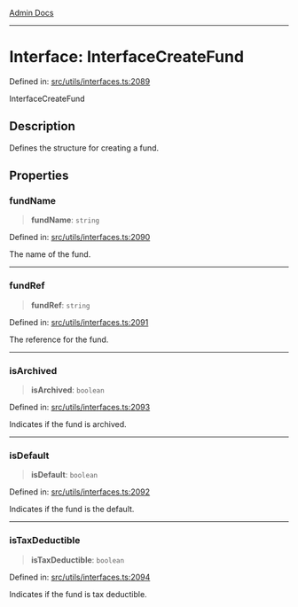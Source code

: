 [Admin Docs](/)

***

# Interface: InterfaceCreateFund

Defined in: [src/utils/interfaces.ts:2089](https://github.com/PalisadoesFoundation/talawa-admin/blob/main/src/utils/interfaces.ts#L2089)

InterfaceCreateFund

## Description

Defines the structure for creating a fund.

## Properties

### fundName

> **fundName**: `string`

Defined in: [src/utils/interfaces.ts:2090](https://github.com/PalisadoesFoundation/talawa-admin/blob/main/src/utils/interfaces.ts#L2090)

The name of the fund.

***

### fundRef

> **fundRef**: `string`

Defined in: [src/utils/interfaces.ts:2091](https://github.com/PalisadoesFoundation/talawa-admin/blob/main/src/utils/interfaces.ts#L2091)

The reference for the fund.

***

### isArchived

> **isArchived**: `boolean`

Defined in: [src/utils/interfaces.ts:2093](https://github.com/PalisadoesFoundation/talawa-admin/blob/main/src/utils/interfaces.ts#L2093)

Indicates if the fund is archived.

***

### isDefault

> **isDefault**: `boolean`

Defined in: [src/utils/interfaces.ts:2092](https://github.com/PalisadoesFoundation/talawa-admin/blob/main/src/utils/interfaces.ts#L2092)

Indicates if the fund is the default.

***

### isTaxDeductible

> **isTaxDeductible**: `boolean`

Defined in: [src/utils/interfaces.ts:2094](https://github.com/PalisadoesFoundation/talawa-admin/blob/main/src/utils/interfaces.ts#L2094)

Indicates if the fund is tax deductible.
